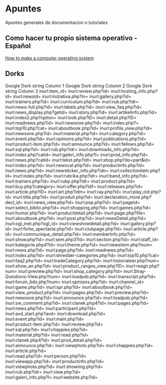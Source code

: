 # Apuntes
Apuntes generales de documentacion o tutoriales

## Como hacer tu propio sistema operativo - Español
[How to make a computer operating system](https://github.com/SamyPesse/How-to-Make-a-Computer-Operating-System)

## Dorks

Google Dork string Column 1	Google Dork string Column 2	Google Dork string Column 3
inurl:item_id=	inurl:review.php?id=	inurl:hosting_info.php?id=
inurl:newsid=	inurl:iniziativa.php?in=	inurl:gallery.php?id=
inurl:trainers.php?id=	inurl:curriculum.php?id=	inurl:rub.php?idr=
inurl:news-full.php?id=	inurl:labels.php?id=	inurl:view_faq.php?id=
inurl:news_display.php?getid=	inurl:story.php?id=	inurl:artikelinfo.php?id=
inurl:index2.php?option=	inurl:look.php?ID=	inurl:detail.php?ID=
inurl:readnews.php?id=	inurl:newsone.php?id=	inurl:index.php?=
inurl:top10.php?cat=	inurl:aboutbook.php?id=	inurl:profile_view.php?id=
inurl:newsone.php?id=	inurl:material.php?id=	inurl:category.php?id=
inurl:event.php?id=	inurl:opinions.php?id=	inurl:publications.php?id=
inurl:product-item.php?id=	inurl:announce.php?id=	inurl:fellows.php?id=
inurl:sql.php?id=	inurl:rub.php?idr=	inurl:downloads_info.php?id=
inurl:index.php?catid=	inurl:galeri_info.php?l=	inurl:prod_info.php?id=
inurl:news.php?catid=	inurl:tekst.php?idt=	inurl:shop.php?do=part&id=
inurl:index.php?id=	inurl:newscat.php?id=	inurl:productinfo.php?id=
inurl:news.php?id=	inurl:newsticker_info.php?idn=	inurl:collectionitem.php?id=
inurl:index.php?id=	inurl:rubrika.php?idr=	inurl:band_info.php?id=
inurl:trainers.php?id=	inurl:rubp.php?idr=	inurl:product.php?id=
inurl:buy.php?category=	inurl:offer.php?idf=	inurl:releases.php?id=
inurl:article.php?ID=	inurl:art.php?idm=	inurl:ray.php?id=
inurl:play_old.php?id=	inurl:title.php?id=	inurl:produit.php?id=
inurl:declaration_more.php?decl_id=	inurl:news_view.php?id=	inurl:pop.php?id=
inurl:pageid=	inurl:select_biblio.php?id=	inurl:shopping.php?id=
inurl:games.php?id=	inurl:humor.php?id=	inurl:productdetail.php?id=
inurl:page.php?file=	inurl:aboutbook.php?id=	inurl:post.php?id=
inurl:newsDetail.php?id=	inurl:ogl_inet.php?ogl_id=	inurl:viewshowdetail.php?id=
inurl:gallery.php?id=	inurl:fiche_spectacle.php?id=	inurl:clubpage.php?id=
inurl:article.php?id=	inurl:communique_detail.php?id=	inurl:memberInfo.php?id=
inurl:show.php?id=	inurl:sem.php3?id=	inurl:section.php?id=
inurl:staff_id=	inurl:kategorie.php4?id=	inurl:theme.php?id=
inurl:newsitem.php?num=	inurl:news.php?id=	inurl:page.php?id=
inurl:readnews.php?id=	inurl:index.php?id=	inurl:shredder-categories.php?id=
inurl:top10.php?cat=	inurl:faq2.php?id=	inurl:tradeCategory.php?id=
inurl:historialeer.php?num=	inurl:show_an.php?id=	inurl:product_ranges_view.php?ID=
inurl:reagir.php?num=	inurl:preview.php?id=	inurl:shop_category.php?id=
inurl:Stray-Questions-View.php?num=	inurl:loadpsb.php?id=	inurl:transcript.php?id=
inurl:forum_bds.php?num=	inurl:opinions.php?id=	inurl:channel_id=
inurl:game.php?id=	inurl:spr.php?id=	inurl:aboutbook.php?id=
inurl:view_product.php?id=	inurl:pages.php?id=	inurl:preview.php?id=
inurl:newsone.php?id=	inurl:announce.php?id=	inurl:loadpsb.php?id=
inurl:sw_comment.php?id=	inurl:clanek.php4?id=	inurl:pages.php?id=
inurl:news.php?id=	inurl:participant.php?id=	
inurl:avd_start.php?avd=	inurl:download.php?id=	
inurl:event.php?id=	inurl:main.php?id=	
inurl:product-item.php?id=	inurl:review.php?id=	
inurl:sql.php?id=	inurl:chappies.php?id=	
inurl:material.php?id=	inurl:read.php?id=	
inurl:clanek.php4?id=	inurl:prod_detail.php?id=	
inurl:announce.php?id=	inurl:viewphoto.php?id=	
inurl:chappies.php?id=	inurl:article.php?id=	
inurl:read.php?id=	inurl:person.php?id=	
inurl:viewapp.php?id=	inurl:productinfo.php?id=	
inurl:viewphoto.php?id=	inurl:showimg.php?id=	
inurl:rub.php?idr=	inurl:view.php?id=	
inurl:galeri_info.php?l=	inurl:website.php?id=	
